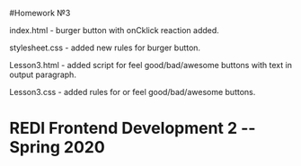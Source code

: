 #Homework №3

index.html - burger button with onCklick reaction added. 

stylesheet.css - added new rules for burger button.

Lesson3.html - added script for feel good/bad/awesome buttons with text in output paragraph.

Lesson3.css - added rules for or feel good/bad/awesome buttons.

# REDI Frontend Development 2 -- Spring 2020
